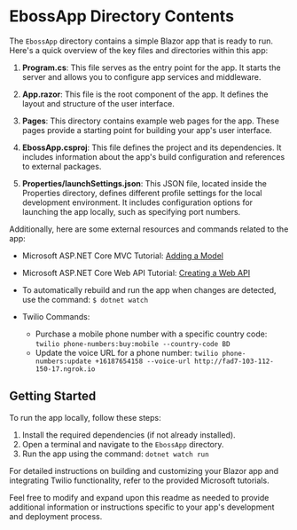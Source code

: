 # EbossApp Directory Contents

The `EbossApp` directory contains a simple Blazor app that is ready to run. Here's a quick overview of the key files and directories within this app:

1. **Program.cs**: This file serves as the entry point for the app. It starts the server and allows you to configure app services and middleware.

2. **App.razor**: This file is the root component of the app. It defines the layout and structure of the user interface.

3. **Pages**: This directory contains example web pages for the app. These pages provide a starting point for building your app's user interface.

4. **EbossApp.csproj**: This file defines the project and its dependencies. It includes information about the app's build configuration and references to external packages.

5. **Properties/launchSettings.json**: This JSON file, located inside the Properties directory, defines different profile settings for the local development environment. It includes configuration options for launching the app locally, such as specifying port numbers.

Additionally, here are some external resources and commands related to the app:

- Microsoft ASP.NET Core MVC Tutorial: [Adding a Model](https://docs.microsoft.com/fr-fr/aspnet/core/tutorials/first-mvc-app/adding-model?view=aspnetcore-3.0&tabs=visual-studio-code)

- Microsoft ASP.NET Core Web API Tutorial: [Creating a Web API](https://docs.microsoft.com/en-us/aspnet/core/tutorials/first-web-api?view=aspnetcore-6.0&tabs=visual-studio-code)

- To automatically rebuild and run the app when changes are detected, use the command: `$ dotnet watch`

- Twilio Commands:
  - Purchase a mobile phone number with a specific country code: `twilio phone-numbers:buy:mobile --country-code BD`
  - Update the voice URL for a phone number: `twilio phone-numbers:update +16187654158 --voice-url http://fad7-103-112-150-17.ngrok.io`

## Getting Started

To run the app locally, follow these steps:

1. Install the required dependencies (if not already installed).
2. Open a terminal and navigate to the `EbossApp` directory.
3. Run the app using the command: `dotnet watch run`

For detailed instructions on building and customizing your Blazor app and integrating Twilio functionality, refer to the provided Microsoft tutorials.

Feel free to modify and expand upon this readme as needed to provide additional information or instructions specific to your app's development and deployment process.
